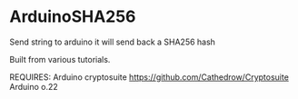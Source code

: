 ArduinoSHA256
=============

Send string to arduino it will send back a SHA256 hash


Built from various tutorials. 

REQUIRES:
Arduino cryptosuite https://github.com/Cathedrow/Cryptosuite
Arduino o.22 
